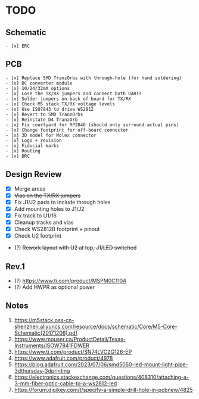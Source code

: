 # TODO

## Schematic
    - [x] ERC

## PCB
    - [x] Replace SMD TranzOrbs with through-hole (for hand soldering)
    - [x] DC converter module
    - [x] 10/24/32mA options
    - [x] Lose the TX/RX jumpers and connect both UARTs
    - [x] Solder jumpers on back of board for TX/RX
    - [x] Check M5 stack TX/RX voltage levels
    - [x] Use ISO7843 to drive WS2812
    - [x] Revert to SMD TranzOrbs
    - [x] Reinstate D4 TranzOrb
    - [x] Fix courtyard for RP2040 (should only surround actual pins)
    - [x] Change footprint for off-board connector
    - [x] 3D model for Molex connector
    - [x] Logo + revision
    - [x] Fiducial marks
    - [x] Routing
    - [x] DRC

## Design Review
   - [x] Merge areas
   - [x] ~~Vias on the TX/RX jumpers~~
   - [x] Fix J1/J2 pads to include through holes
   - [x] Add mounting holes to J1/J2
   - [x] Fix track to U1/16
   - [x] Cleanup tracks and vias
   - [x] Check WS2812B footprint + pinout
   - [x] Check U2 footprint
   - (?) ~~Rework layout with U2 at top, J1/LED switched~~

## Rev.1
- (?) https://www.ti.com/product/MSPM0C1104
- (?) Add HWPR as optional power

## Notes

1. https://m5stack.oss-cn-shenzhen.aliyuncs.com/resource/docs/schematic/Core/M5-Core-Schematic(20171206).pdf
2. https://www.mouser.ca/ProductDetail/Texas-Instruments/ISOW7841FDWER
3. https://www.ti.com/product/SN74LVC2G126-EP
4. https://www.adafruit.com/product/4978
5. https://blog.adafruit.com/2023/07/06/smd5050-led-mount-light-pipe-3dthursday-3dprinting
6. https://electronics.stackexchange.com/questions/408310/attaching-a-3-mm-fiber-optic-cable-to-a-ws2812-led
7. https://forum.digikey.com/t/specify-a-simple-drill-hole-in-pcbnew/4825
